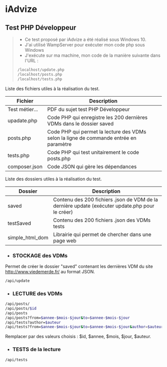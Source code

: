 # iAdvize
## Test PHP Développeur

> - Ce test proposé par iAdvize a été réalisé sous Windows 10.
> - J'ai utilisé WampServer pour exécuter mon code php sous Windows
> - J'exécute sur ma machine, mon code de la manière suivante dans l'URL :
> ```sh
> /localhost/update.php
> /localhost/posts.php
> /localhost/tests.php
> ```

Liste des fichiers utiles à la réalisation du test.

| Fichier | Description |
| ------ | ------ |
| Test métier... | PDF du sujet test PHP Développeur |
| upadate.php | Code PHP qui enregistre les 200 dernières VDMs dans le dossier saved |
| posts.php | Code PHP qui permet la lecture des VDMs selon la ligne de commande entrée en paramètre |
| tests.php | Code PHP qui test unitairement le code posts.php |
| composer.json | Code JSON qui gère les dépendances |


Liste des dossiers utiles à la réalisation du test.

| Dossier | Description |
| ------ | ------ |
| saved | Contenu des 200 fichiers .json de VDM de la dernière update (exécuter update.php pour le créer) |
| testSaved | Contenu des 200 fichiers .json des VDMs tests |
| simple_html_dom | Librairie qui permet de chercher dans une page web |

- ### STOCKAGE des VDMs
Permet de créer le dossier "saved" contenant les dernières VDM du site http://www.viedemerde.fr/ au format JSON.
```sh
/api/update
```
- ### LECTURE des VDMs
```sh
/api/posts/
/api/posts/$id
/api/posts
/api/posts?from=$annee-$mois-$jour&to=$annee-$mois-$jour
/api/tests?author=$auteur	
/api/tests?from=$annee-$mois-$jour&to=$annee-$mois-$jour&author=$auteur
```
Remplacer par des valeurs choisis : $id, $annee, $mois, $jour, $auteur.

- ### TESTS de la lecture
```sh
/api/tests
```
